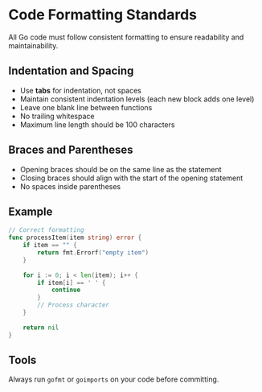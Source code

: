 # Code Formatting Standards

All Go code must follow consistent formatting to ensure readability and maintainability.

## Indentation and Spacing

- Use **tabs** for indentation, not spaces
- Maintain consistent indentation levels (each new block adds one level)
- Leave one blank line between functions
- No trailing whitespace
- Maximum line length should be 100 characters

## Braces and Parentheses

- Opening braces should be on the same line as the statement
- Closing braces should align with the start of the opening statement
- No spaces inside parentheses

## Example

```go
// Correct formatting
func processItem(item string) error {
	if item == "" {
		return fmt.Errorf("empty item")
	}
	
	for i := 0; i < len(item); i++ {
		if item[i] == ' ' {
			continue
		}
		// Process character
	}
	
	return nil
}
```

## Tools

Always run `gofmt` or `goimports` on your code before committing.